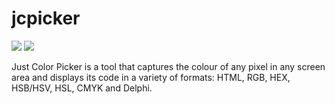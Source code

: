 # jcpicker
[![](https://img.shields.io/chocolatey/v/jcpicker?color=green&label=jcpicker)](https://chocolatey.org/packages/jcpicker) [![](https://img.shields.io/chocolatey/dt/jcpicker)](https://chocolatey.org/packages/jcpicker)

Just Color Picker is a tool that captures the colour of any pixel in any screen area and 
displays its code in a variety of formats: HTML, RGB, HEX, HSB/HSV, HSL, CMYK and Delphi.